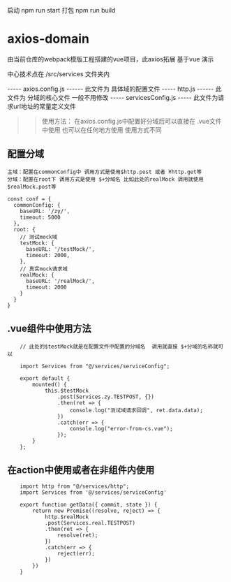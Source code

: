 启动 npm run start
打包 npm run build

# axios-domain
由当前仓库的webpack模版工程搭建的vue项目，此axios拓展 基于vue 演示


中心技术点在 /src/services 文件夹内 

----- axios.config.js ------ 此文件为 具体域的配置文件
----- http.js ------ 此文件为 分域的核心文件 一般不用修改
----- servicesConfig.js ----- 此文件为请求url地址的常量定义文件


>> 使用方法：
 在axios.config.js中配置好分域后可以直接在 .vue文件中使用 也可以在任何地方使用 使用方式不同

## 配置分域 
```
主域：配置在commonConfig中 调用方式是使用$http.post 或者 ¥http.get等
分域：配置在root下 调用方式是使用 $+分域名 比如此处的realMock 调用就使用$realMock.post等

const conf = {
  commonConfig: {
    baseURL: '/zy/',
    timeout: 5000
  },
  root: {
    // 测试mock域
    testMock: {
      baseURL: '/testMock/',
      timeout: 2000,
    },
    // 真实mock请求域
    realMock: {
      baseURL: '/realMock/',
      timeout: 2000
    }
  }
}
```

## .vue组件中使用方法

```
    // 此处的$testMock就是在配置文件中配置的分域名  调用就直接 $+分域的名称就可以
    
    import Services from "@/services/serviceConfig";

    export default {
        mounted() {
            this.$testMock
                .post(Services.zy.TESTPOST, {})
                .then(ret => {
                    console.log("测试域请求回调", ret.data.data);
                })
                .catch(err => {
                    console.log("error-from-cs.vue");
                });
        }
    };
```

## 在action中使用或者在非组件内使用 

```
    import http from "@/services/http";
    import Services from '@/services/serviceConfig'

    export function getData({ commit, state }) {
        return new Promise((resolve, reject) => {
            http.$realMock
            .post(Services.real.TESTPOST)
            .then(ret => {
                resolve(ret);
            })
            .catch(err => {
                reject(err);
            })
        })
    }
```
